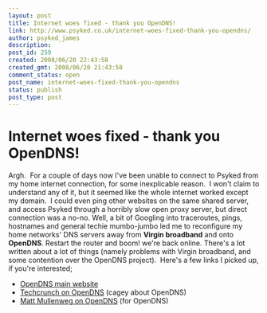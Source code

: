 ```yaml
---
layout: post
title: Internet woes fixed - thank you OpenDNS!
link: http://www.psyked.co.uk/internet-woes-fixed-thank-you-opendns/
author: psyked_james
description: 
post_id: 259
created: 2008/06/20 22:43:58
created_gmt: 2008/06/20 21:43:58
comment_status: open
post_name: internet-woes-fixed-thank-you-opendns
status: publish
post_type: post
---
```


# Internet woes fixed - thank you OpenDNS!

Argh.  For a couple of days now I've been unable to connect to Psyked from my home internet connection, for some inexplicable reason.  I won't claim to understand any of it, but it seemed like the whole internet worked except my domain.  I could even ping other websites on the same shared server, and access Psyked through a horribly slow open proxy server, but direct connection was a no-no. Well, a bit of Googling into traceroutes, pings, hostnames and general techie mumbo-jumbo led me to reconfigure my home networks' DNS servers away from **Virgin broadband** and onto **OpenDNS**. Restart the router and boom! we're back online. There's a lot written about a lot of things (namely problems with Virgin broadband, and some contention over the OpenDNS project).  Here's a few links I picked up, if you're interested; 

  * [OpenDNS main website](https://www.opendns.com/start#)
  * [Techcrunch on OpenDNS](http://www.techcrunch.com/2006/07/18/opendns-wants-to-watch-the-web-for-you/) (cagey about OpenDNS)
  * [Matt Mullenweg on OpenDNS](http://ma.tt/2006/07/opendns/) (for OpenDNS)